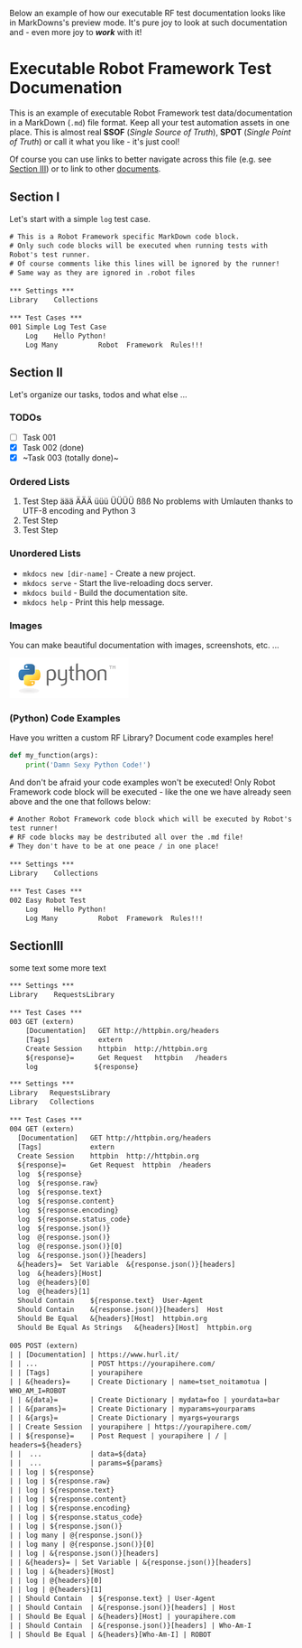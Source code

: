 Below an example of how our executable RF test documentation looks like in MarkDowns's preview mode. It's pure joy to look at such documentation and - even more joy to **_work_** with it!

# Executable Robot Framework Test Documenation

This is an example of executable Robot Framework test data/documentation in a MarkDown (`.md`) file format.  Keep all your test automation assets in one place. This is almost real **SSOF** (_Single Source of Truth_), **SPOT** (_Single Point of Truth_) or call it what you like - it's just cool!

Of course you can use links to better navigate across this file (e.g. see [Section III](##SectionIII)) or to link to other [documents](https://github.com/Tset-Noitamotua/_learnpython/blob/master/README.md). 


## Section I
Let's start with a simple `log` test case.


```robot
# This is a Robot Framework specific MarkDown code block.
# Only such code blocks will be executed when running tests with Robot's test runner.
# Of course comments like this lines will be ignored by the runner!
# Same way as they are ignored in .robot files  
 
*** Settings ***
Library    Collections

*** Test Cases ***
001 Simple Log Test Case
    Log    Hello Python!
    Log Many          Robot  Framework  Rules!!!
```

## Section II
Let's organize our tasks, todos and what else ...

### TODOs

* [ ] Task 001
* [x] Task 002 (done)
* [x] ~Task 003 (totally done)~

### Ordered Lists

1. Test Step äää ÄÄÄ üüü ÜÜÜÜ ßßß
   No problems with Umlauten thanks to UTF-8 encoding and Python 3
2. Test Step
3. Test Step

### Unordered Lists

 * `mkdocs new [dir-name]` - Create a new project.
 * `mkdocs serve` - Start the live-reloading docs server.
 * `mkdocs build` - Build the documentation site.
 * `mkdocs help` - Print this help message.


### Images

You can make beautiful documentation with images, screenshots, etc. ...

![Python_Logot](https://github.com/Tset-Noitamotua/_learnpython/raw/master/images/python_logo.png)

### (Python) Code Examples

Have you written a custom RF Library? Document code examples here!

```python
def my_function(args):
    print('Damn Sexy Python Code!')
```
And don't be afraid your code examples won't be executed! Only Robot Framework code block will be executed - like the one we have already seen above and the one that follows below:


```robotframework
# Another Robot Framework code block which will be executed by Robot's test runner!
# RF code blocks may be destributed all over the .md file!
# They don't have to be at one peace / in one place!

*** Settings ***
Library    Collections

*** Test Cases ***
002 Easy Robot Test
    Log    Hello Python!
    Log Many          Robot  Framework  Rules!!!
```


## SectionIII

some text
some more text




```robot
*** Settings ***
Library    RequestsLibrary

*** Test Cases ***
003 GET (extern)
    [Documentation]   GET http://httpbin.org/headers
    [Tags]            extern
    Create Session    httpbin  http://httpbin.org
    ${response}=      Get Request   httpbin   /headers
    log              ${response}
```



```robotframework
*** Settings ***
Library   RequestsLibrary
Library   Collections
 
*** Test Cases ***
004 GET (extern)
  [Documentation]   GET http://httpbin.org/headers
  [Tags]            extern
  Create Session    httpbin  http://httpbin.org
  ${response}=      Get Request  httpbin  /headers
  log  ${response}
  log  ${response.raw}
  log  ${response.text}
  log  ${response.content}
  log  ${response.encoding}
  log  ${response.status_code}
  log  ${response.json()}
  log  @{response.json()}
  log  @{response.json()}[0]
  log  &{response.json()}[headers]
  &{headers}=  Set Variable  &{response.json()}[headers]
  log  &{headers}[Host]
  log  @{headers}[0]
  log  @{headers}[1]
  Should Contain    ${response.text}  User-Agent
  Should Contain    &{response.json()}[headers]  Host
  Should Be Equal   &{headers}[Host]  httpbin.org
  Should Be Equal As Strings   &{headers}[Host]  httpbin.org

005 POST (extern)
| | [Documentation] | https://www.hurl.it/
| | ...             | POST https://yourapihere.com/
| | [Tags]          | yourapihere
| | &{headers}=     | Create Dictionary | name=tset_noitamotua | WHO_AM_I=ROBOT
| | &{data}=        | Create Dictionary | mydata=foo | yourdata=bar
| | &{params}=      | Create Dictionary | myparams=yourparams
| | &{args}=        | Create Dictionary | myargs=yourargs
| | Create Session  | yourapihere | https://yourapihere.com/
| | ${response}=    | Post Request | yourapihere | / | headers=${headers}
| |  ...            | data=${data}
| |  ...            | params=${params}
| | log | ${response}
| | log | ${response.raw}
| | log | ${response.text}
| | log | ${response.content}
| | log | ${response.encoding}
| | log | ${response.status_code}
| | log | ${response.json()}
| | log many | @{response.json()}
| | log many | @{response.json()}[0]
| | log | &{response.json()}[headers]
| | &{headers}= | Set Variable | &{response.json()}[headers]
| | log | &{headers}[Host]
| | log | @{headers}[0]
| | log | @{headers}[1]
| | Should Contain  | ${response.text} | User-Agent
| | Should Contain  | &{response.json()}[headers] | Host
| | Should Be Equal | &{headers}[Host] | yourapihere.com
| | Should Contain  | &{response.json()}[headers] | Who-Am-I
| | Should Be Equal | &{headers}[Who-Am-I] | ROBOT
```
